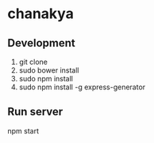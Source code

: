 chanakya
========


Development
--------
1. git clone <repo url>
2. sudo bower install
3. sudo npm install
4. sudo npm install -g express-generator


Run server
--------
npm start